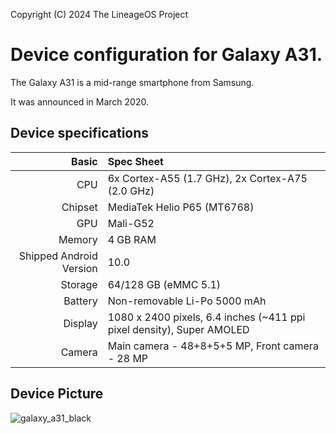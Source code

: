 Copyright (C) 2024 The LineageOS Project

Device configuration for Galaxy A31.
=========================================

The Galaxy A31 is a mid-range smartphone from Samsung.

It was announced in March 2020.

## Device specifications

Basic   | Spec Sheet
-------:|:-------------------------
CPU     | 6x Cortex-A55 (1.7 GHz), 2x Cortex-A75 (2.0 GHz)
Chipset | MediaTek Helio P65 (MT6768)
GPU     | Mali-G52
Memory  | 4 GB RAM
Shipped Android Version | 10.0
Storage | 64/128 GB (eMMC 5.1)
Battery | Non-removable Li-Po 5000 mAh
Display | 1080 x 2400 pixels, 6.4 inches (~411 ppi pixel density), Super AMOLED
Camera  | Main camera - 48+8+5+5 MP, Front camera - 28 MP

## Device Picture
![galaxy_a31_black](https://github.com/Igorpetinik/android_device_samsung_a31/assets/148623401/e0c69831-9636-4c68-af63-1c89bbec7853)
